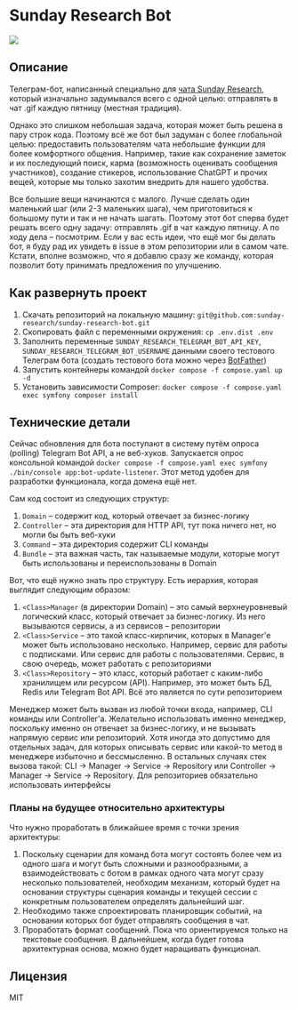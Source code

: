 # Sunday Research Bot

![](https://i.imgur.com/ywXyTAV.jpg)

## Описание
Телеграм-бот, написанный специально для [чата Sunday Research](https://t.me/sunday_research),
который изначально задумывался всего с одной целью: отправлять в чат .gif каждую пятницу (местная традиция).

Однако это слишком небольшая задача, которая может быть решена в пару строк кода. Поэтому всё же бот был задуман
с более глобальной целью: предоставить пользователям чата небольшие функции для более комфортного общения.
Например, такие как сохранение заметок и их последующий поиск, карма (возможность оценивать сообщения участников),
создание стикеров, использование ChatGPT и прочих вещей, которые мы только захотим внедрить для нашего удобства.

Все большие вещи начинаются с малого. Лучше сделать один маленький шаг (или 2-3 маленьких шага), чем приготовиться
к большому пути и так и не начать шагать. Поэтому этот бот сперва будет решать всего одну задачу:
отправлять .gif в чат каждую пятницу. А по ходу дела &ndash; посмотрим. Если у вас есть идеи, что ещё мог бы делать бот,
я буду рад их увидеть в issue в этом репозитории или в самом чате. Кстати, вполне возможно, что я добавлю сразу же
команду, которая позволит боту принимать предложения по улучшению.

## Как развернуть проект
1. Скачать репозиторий на локальную машину: `git@github.com:sunday-research/sunday-research-bot.git`
2. Скопировать файл с переменными окружения: `cp .env.dist .env`
3. Заполнить переменные `SUNDAY_RESEARCH_TELEGRAM_BOT_API_KEY`, `SUNDAY_RESEARCH_TELEGRAM_BOT_USERNAME` данными своего тестового Телеграм бота (создать тестового бота можно через [BotFather](https://t.me/BotFather))
4. Запустить контейнеры командой `docker compose -f compose.yaml up -d`
5. Установить зависимости Composer: `docker compose -f compose.yaml exec symfony composer install`

## Технические детали
Сейчас обновления для бота поступают в систему путём опроса (polling) Telegram Bot API, а не веб-хуков.
Запускается опрос консольной командой `docker compose -f compose.yaml exec symfony ./bin/console app:bot-update-listener`.
Этот метод удобен для разработки функционала, когда домена ещё нет.

Сам код состоит из следующих структур:
1. `Domain` &ndash; содержит код, который отвечает за бизнес-логику
2. `Controller` &ndash; эта директория для HTTP API, тут пока ничего нет, но могли бы быть веб-хуки
3. `Command` &ndash; эта директория содержит CLI команды
4. `Bundle` &ndash; эта важная часть, так называемые модули, которые могут быть использованы и переиспользованы в Domain

Вот, что ещё нужно знать про структуру. Есть иерархия, которая выглядит следующим образом:
1. `<Class>Manager` (в директории Domain) &ndash; это самый верхнеуровневый логический класс, который отвечает за бизнес-логику. Из него вызываются сервисы, а из сервисов &ndash; репозитории
2. `<Class>Service` &ndash; это такой класс-кирпичик, которых в Manager'е может быть использовано несколько. Например, сервис для работы с подписками. Или сервис для работы с пользователями. Сервис, в свою очередь, может работать с репозиториями
3. `<Class>Repository` &ndash; это класс, который работает с каким-либо хранилищем или ресурсом (API). Например, это может быть БД, Redis или Telegram Bot API. Всё это является по сути репозиторием

Менеджер может быть вызван из любой точки входа, например, CLI команды или Controller'а. Желательно использовать именно менеджер, поскольку именно он отвечает за бизнес-логику, и не вызывать напрямую сервис или репозиторий.
Хотя иногда это допустимо для отдельных задач, для которых описывать сервис или какой-то метод в менеджере избыточно и бессмысленно. В остальных случаях стек вызова такой: CLI -> Manager -> Service -> Repository или Controller -> Manager -> Service -> Repository.
Для репозиториев обязательно использовать интерфейсы

### Планы на будущее относительно архитектуры
Что нужно проработать в ближайшее время с точки зрения архитектуры:
1. Поскольку сценарии для команд бота могут состоять более чем из одного шага и могут быть сложными и разнообразными, а взаимодействовать с ботом в рамках одного чата могут сразу несколько пользователей, необходим механизм, который будет на основании структуры сценария команды и текущей сессии с конкретным пользователем определять дальнейший шаг.
2. Необходимо также спроектировать планировщик событий, на основании которых бот будет отправлять сообщения в чат.
3. Проработать формат сообщений. Пока что ориентируемся только на текстовые сообщения. В дальнейшем, когда будет готова архитектурная основа, можно будет наращивать функционал.

## Лицензия
MIT
